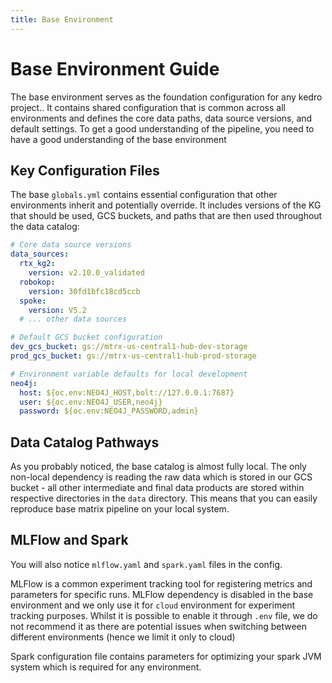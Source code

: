 ```yaml
---
title: Base Environment
--- 
```


# Base Environment Guide

The base environment serves as the foundation configuration for any kedro project.. It contains shared configuration that is common across all environments and defines the core data paths, data source versions, and default settings. To get a good understanding of the pipeline, you need to have a good understanding of the base environment

## Key Configuration Files

The base `globals.yml` contains essential configuration that other environments inherit and potentially override. It includes versions of the KG that should be used, GCS buckets, and paths that are then used throughout the data catalog:

```yaml
# Core data source versions
data_sources:
  rtx_kg2:
    version: v2.10.0_validated
  robokop:
    version: 30fd1bfc18cd5ccb
  spoke:
    version: V5.2
  # ... other data sources

# Default GCS bucket configuration
dev_gcs_bucket: gs://mtrx-us-central1-hub-dev-storage
prod_gcs_bucket: gs://mtrx-us-central1-hub-prod-storage

# Environment variable defaults for local development
neo4j:
  host: ${oc.env:NEO4J_HOST,bolt://127.0.0.1:7687}
  user: ${oc.env:NEO4J_USER,neo4j}
  password: ${oc.env:NEO4J_PASSWORD,admin}
```

## Data Catalog Pathways

As you probably noticed, the base catalog is almost fully local. The only non-local dependency is reading the raw data which is stored in our GCS bucket - all other intermediate and final data products are stored within respective directories in the `data` directory. This means that you can easily reproduce base matrix pipeline on your local system.

## MLFlow and Spark

You will also notice `mlflow.yaml` and `spark.yaml` files in the config. 

MLFlow is a common experiment tracking tool for registering metrics and parameters for specific runs. MLFlow dependency is disabled in the base environment and we only use it for `cloud` environment for experiment tracking purposes. Whilst it is possible to enable it through `.env` file, we do not recommend it as there are potential issues when switching between different environments (hence we limit it only to cloud)

Spark configuration file contains parameters for optimizing your spark JVM system which is required for any environment.